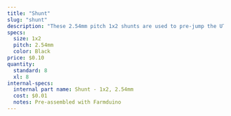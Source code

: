 ```yaml
---
title: "Shunt"
slug: "shunt"
description: "These 2.54mm pitch 1x2 shunts are used to pre-jump the UTM cable to the Arduino MCU on the Farmduino electronics board."
specs:
  size: 1x2
  pitch: 2.54mm
  color: Black
price: $0.10
quantity:
  standard: 8
  xl: 8
internal-specs:
  internal part name: Shunt - 1x2, 2.54mm
  cost: $0.01
  notes: Pre-assembled with Farmduino
---
```

